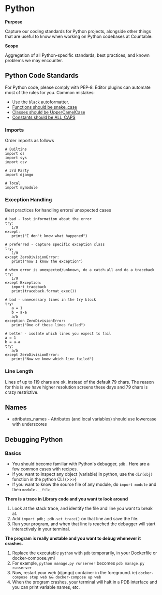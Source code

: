 # Python

**Purpose**

Capture our coding standards for Python projects, alongside other things
that are useful to know when working on Python codebases at Countable.

**Scope**

Aggregation of all Python-specific standards, best practices, and known
problems we may encounter.

## Python Code Standards

For Python code, please comply with PEP-8. Editor plugins can automate
most of the rules for you. Common mistakes:

  - Use the `black` autoformatter.
  - [Functions should be
    snake\_case](https://www.python.org/dev/peps/pep-0008/#function-names)
  - [Classes should be
    UpperCamelCase](https://www.python.org/dev/peps/pep-0008/#class-names)
  - [Constants should be
    ALL\_CAPS](https://www.python.org/dev/peps/pep-0008/#id48)

### Imports

Order imports as follows

    # Builtins
    import os
    import sys
    import csv
    
    # 3rd Party
    import django
    
    # local
    import mymodule

### Exception Handling

Best practices for handling errors/ unexpected cases

    # bad - lost information about the error
    try:
       1/0
    except:
       print("I don't know what happened")
    
    # preferred - capture specific exception class
    try:
       1/0
    except ZeroDivisionError:
       print("now I know the exception")
    
    # when error is unexpected/unknown, do a catch-all and do a traceback
    try:
       1/0
    except Exception:
       import traceback
       print(traceback.format_exec())
    
    # bad - unnecessary lines in the try block
    try:
       a = 1
       b = a-a
       a/b
    exception ZeroDivisionError:
       print("One of these lines failed")
    
    # better - isolate which lines you expect to fail 
    a = 1
    b = a-a
    try:
       a/b
    except ZeroDivisionError:
       print("Now we know which line failed")

### Line Length

Lines of up to 119 chars are ok, instead of the default 79 chars. The
reason for this is we have higher resolution screens these days and 79
chars is crazy restrictive.

## Names

  - attributes\_names - Attributes (and local variables) should use
    lowercase with underscores

## Debugging Python

### Basics

  - You should become familiar with Python's debugger, `pdb` . Here are
    a few common cases with recipes.
  - If you want to inspect any object (variable) in python, use the
    `dir(obj)` function in the python CLI (\>\>\>)
  - If you want to know the source file of any module, do `import
    module` and then `module.__file__`

**There is a trace in Library code and you want to look around**

1.  Look at the stack trace, and identify the file and line you want to
    break at.
2.  Add `import pdb; pdb.set_trace()` on that line and save the file.
3.  Run your program, and when that line is reached the debugger will
    start interactively in your terminal.

**The program is really unstable and you want to debug whenever it
crashes.**

1.  Replace the executable `python` with `pdb` temporarily, in your
    Dockerfile or docker-compose.yml
2.  For example, `python manage.py runserver` becomes `pdb manage.py
    runserver`
3.  Now, restart your web (django) container in the foreground. ie)
    `docker-compose stop web && docker-compose up web`
4.  When the program crashes, your terminal will halt in a PDB interface
    and you can print variable names, etc.
